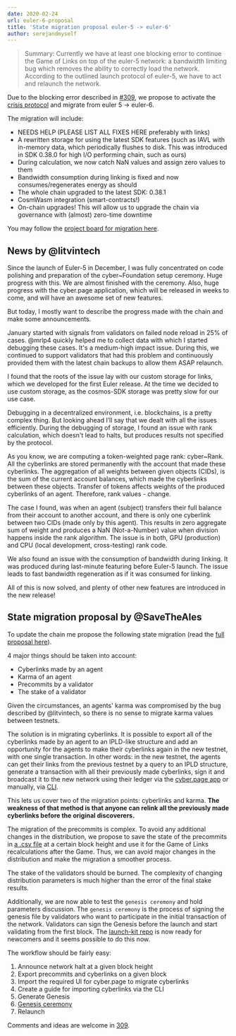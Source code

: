```yaml
---
date: 2020-02-24
url: euler-6-proposal
title: 'State migration proposal euler-5 -> euler-6'
author: serejandmyself
---
```


> Summary: Currently we have at least one blocking error to continue the Game of Links on top of the euler-5 network: a bandwidth limiting bug which removes the ability to correctly load the network. According to the outlined launch protocol of euler-5, we have to act and relaunch the network.

Due to the blocking error described in [#309](https://github.com/cybercongress/congress/issues/309), we propose to activate the [crisis protocol](https://github.com/cybercongress/congress/blob/master/site/content/post/game-of-links.md#crisis-protocol) and migrate from euler 5 -> euler-6.

The migration will include:
- NEEDS HELP (PLEASE LIST ALL FIXES HERE preferably with links)
- A rewritten storage for using the latest SDK features (such as IAVL with in-memory data, which periodically flushes to disk. This was introduced in SDK 0.38.0 for high I/O performing chain, such as ours)
- During calculation, we now catch NaN values and assign zero values to them
- Bandwidth consumption during linking is fixed and now consumes/regenerates energy as should
- The whole chain upgraded to the latest SDK: 0.38.1
- CosmWasm integration (smart-contracts!)
- On-chain upgrades! This will allow us to upgrade the chain via governance with (almost) zero-time downtime

You may follow the [project board for migration here](https://github.com/cybercongress/cyberd/projects/6).

## News by @litvintech
Since the launch of Euler-5 in December, I was fully concentrated on code polishing and preparation of the cyber~Foundation setup ceremony. Huge progress with this. We are almost finished with the ceremony. Also, huge progress with the cyber.page application, which will be released in weeks to come, and will have an awesome set of new features.

But today, I mostly want to describe the progress made with the chain and make some announcements.

January started with signals from validators on failed node reload in 25% of cases. @mrlp4 quickly helped me to collect data with which I started debugging these cases. It's a medium-high impact issue. During this, we continued to support validators that had this problem and continuously provided them with the latest chain backups to allow them ASAP relaunch.

I found that the roots of the issue lay with our custom storage for links, which we developed for the first Euler release. At the time we decided to use custom storage, as the cosmos-SDK storage was pretty slow for our use case.

Debugging in a decentralized environment, i.e. blockchains, is a pretty complex thing. But looking ahead I’ll say that we dealt with all the issues efficiently. During the debugging of storage, I found an issue with rank calculation, which doesn't lead to halts, but produces results not specified by the protocol.

As you know, we are computing a token-weighted page rank: cyber~Rank. All the cyberlinks are stored permanently with the account that made these cyberlinks. The aggregation of all weights between given objects (CIDs), is the sum of the current account balances, which made the cyberlinks between these objects. Transfer of tokens affects weights of the produced cyberlinks of an agent. Therefore, rank values - change.

The case I found, was when an agent (subject) transfers their full balance from their account to another account, and there is only one cyberlink between two CIDs (made only by this agent). This results in zero aggregate sum of weight and produces a NaN (Not-a-Number) value when division happens inside the rank algorithm. The issue is in both, GPU (production) and CPU (local development, cross-testing) rank code.

We also found an issue with the consumption of bandwidth during linking. It was produced during last-minute featuring before Euler-5 launch. The issue leads to fast bandwidth regeneration as if it was consumed for linking.

All of this is now solved, and plenty of other new features are introduced in the new release!

## State migration proposal by @SaveTheAles
To update the chain me propose the following state migration (read the [full proposal here](https://github.com/cybercongress/launch-kit/blob/0.1.0/migrations/e-6%20migration_proposal.md)).

4 major things should be taken into account:
- Cyberlinks made by an agent
- Karma of an agent
- Precommits by a validator
- The stake of a validator

Given the circumstances, an agents' karma was compromised by the bug described by @litvintech, so there is no sense to migrate karma values between testnets.

The solution is in migrating cyberlinks. It is possible to export all of the cyberlinks made by an agent to an IPLD-like structure and add an opportunity for the agents to make their cyberlinks again in the new testnet, with one single transaction. In other words: in the new testnet, the agents can get their links from the previous testnet by a query to an IPLD structure, generate a transaction with all their previously made cyberlinks, sign it and broadcast it to the new network using their ledger via the [cyber.page app](https://cyber.page/pocket) or manually, via [CLI](https://cybercongress.ai/docs/cyberd/ultimate-commands-guide/).

This lets us cover two of the migration points: cyberlinks and karma. **The weakness of that method is that anyone can relink all the previously made cyberlinks before the original discoverers.**

The migration of the precommits is complex. To avoid any additional changes in the distribution, we propose to save the state of the precommits in [a .csv file](https://github.com/cybercongress/launch-kit/tree/0.1.0/game_rewards_calculations) at a certain block height and use it for the Game of Links recalculations after the Game. Thus, we can avoid major changes in the distribution and make the migration a smoother process.

The stake of the validators should be burned. The complexity of changing distribution parameters is much higher than the error of the final stake results.

Additionally, we are now able to test the `genesis ceremony` and hold parameters discussion. The `genesis ceremony`  is the process of signing the genesis file by validators who want to participate in the initial transaction of the network. Validators can sign the Genesis before the launch and start validating from the first block. The [launch-kit repo](https://github.com/cybercongress/launch-kit) is now ready for newcomers and it seems possible to do this now.

The workflow should be fairly easy:
1. Announce network halt at a given block height
2. Export precommits and cyberlinks on a given block
3. Import the required UI for cyber.page to migrate cyberlinks
4. Create a guide for importing cyberlinks via the CLI 
4. Generate Genesis
5. [Genesis ceremony](https://github.com/cybercongress/launch-kit/blob/0.1.0/gen_txs/README.md)
6. Relaunch

Comments and ideas are welcome in [309](https://github.com/cybercongress/congress/issues/309).
